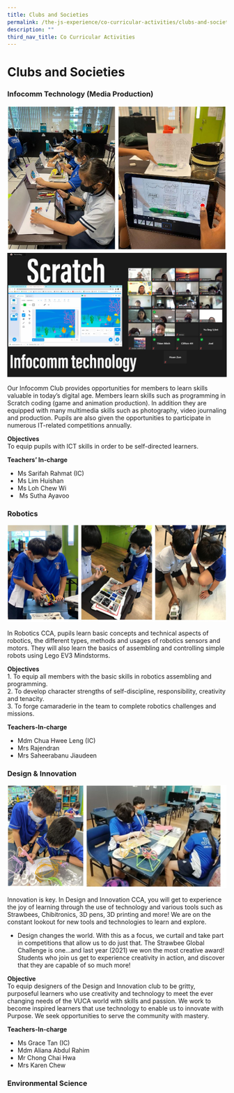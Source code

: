 ```yaml
---
title: Clubs and Societies
permalink: /the-js-experience/co-curricular-activities/clubs-and-societies/
description: ""
third_nav_title: Co Curricular Activities
---
```

# **Clubs and Societies**

  

### Infocomm Technology (Media Production)

![](/images/Infocomm%201.jpg)
![](/images/Infocomm%203.jpg)

Our Infocomm Club provides opportunities for members to learn skills valuable in today’s digital age. Members learn skills such as programming in Scratch coding (game and animation production). In addition they are equipped with many multimedia skills such as photography, video journaling and production. Pupils are also given the opportunities to participate in numerous IT-related competitions annually.  

**Objectives**   
To equip pupils with ICT skills in order to be self-directed learners.

**Teachers’ In-charge**    
* Ms Sarifah Rahmat (IC)
* Ms Lim Huishan
* Ms Loh Chew Wi
*  Ms Sutha Ayavoo

### Robotics

![](/images/robotics1.jpg)

In Robotics CCA, pupils learn basic concepts and technical aspects of robotics, the different types, methods and usages of robotics sensors and motors. They will also learn the basics of assembling and controlling simple robots using Lego EV3 Mindstorms.

**Objectives**   
1\. To equip all members with the basic skills in robotics assembling and programming.   
2\. To develop character strengths of self-discipline, responsibility, creativity and tenacity.  
3\. To forge camaraderie in the team to complete robotics challenges and missions.

**Teachers-In-charge**
* Mdm Chua Hwee Leng (IC)
* Mrs Rajendran
* Mrs Saheerabanu Jiaudeen

### Design & Innovation

![](/images/Design&Innovation.jpg)

Innovation is key. In Design and Innovation CCA, you will get to experience the joy of learning through the use of technology and various tools such as Strawbees, Chibitronics, 3D pens, 3D printing and more! We are on the constant lookout for new tools and technologies to learn and explore.

*   Design changes the world. With this as a focus, we curtail and take part in competitions that allow us to do just that. The Strawbee Global Challenge is one…and last year (2021) we won the most creative award! Students who join us get to experience creativity in action, and discover that they are capable of so much more!

**Objective**   
To equip designers of the Design and Innovation club to be gritty, purposeful learners who use creativity and technology to meet the ever changing needs of the VUCA world with skills and passion. We work to become inspired learners that use technology to enable us to innovate with Purpose. We seek opportunities to serve the community with mastery.

**Teachers-In-charge**  
* Ms Grace Tan (IC)
* Mdm Aliana Abdul Rahim
* Mr Chong Chai Hwa
* Mrs Karen Chew

### Environmental Science